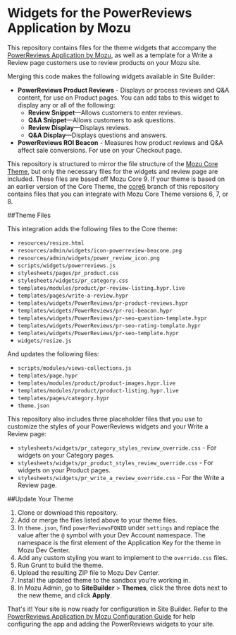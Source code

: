 # Widgets for the PowerReviews Application by Mozu

This repository contains files for the theme widgets that accompany the [PowerReviews Application by Mozu](https://www.mozu.com/marketplace/powerreviews-integration), as well as a template for a Write a Review page customers use to review products on your Mozu site.

Merging this code makes the following widgets available in Site Builder:
* **PowerReviews Product Reviews** - Displays or process reviews and Q&A content, for use on Product pages. You can add tabs to this widget to display any or all of the following:
  * **Review Snippet**—Allows customers to enter reviews.
  * **Q&A Snippet**—Allows customers to ask questions.
  * **Review Display**—Displays reviews.
  * **Q&A Display**—Displays questions and answers.
* **PowerReviews ROI Beacon** - Measures how product reviews and Q&A affect sale conversions. For use on your Checkout page.

This repository is structured to mirror the file structure of the [Mozu Core Theme](https://github.com/Mozu/core-theme), but only the necessary files for the widgets and review page are included. These files are based off Mozu Core 9. If your theme is based on an earlier version of the Core Theme, the [core6](https://github.com/Mozu/Integration-PowerReviewsWidgets/tree/core6) branch of this repository contains files that you can integrate with Mozu Core Theme versions 6, 7, or 8. 

##Theme Files

This integration adds the following files to the Core theme:
* `resources/resize.html`
* `resources/admin/widgets/icon-powerreview-beacone.png`
* `resources/admin/widgets/power_review_icon.png`
* `scripts/widgets/powerreviews.js`
* `stylesheets/pages/pr_product.css`
* `stylesheets/widgets/pr_category.css`
* `templates/modules/product/pr-review-listing.hypr.live`
* `templates/pages/write-a-review.hypr`
* `templates/widgets/PowerReviews/pr-product-reviews.hypr`
* `templates/widgets/PowerReviews/pr-roi-beacon.hypr`
* `templates/widgets/PowerReviews/pr-seo-question-template.hypr`
* `templates/widgets/PowerReviews/pr-seo-rating-template.hypr`
* `templates/widgets/PowerReviews/pr-seo-template.hypr`
* `widgets/resize.js`


And updates the following files:
* `scripts/modules/views-collections.js`
* `templates/page.hypr`
* `templates/modules/product/product-images.hypr.live`
* `templates/modules/product/product-listing.hypr.live`
* `templates/pages/category.hypr`
* `theme.json`


This repository also includes three placeholder files that you use to customize the styles of your PowerReviews widgets and your Write a Review page:
* `stylesheets/widgets/pr_category_styles_review_override.css` - For widgets on your Category pages.
* `stylesheets/widgets/pr_product_styles_review_override.css` - For widgets on your Product pages.
* `stylesheets/widgets/pr_write_a_review_override.css` - For the Write a Review page.


##Update Your Theme

1.	Clone or download this repository.
2.	Add or merge the files listed above to your theme files. 
3.  In `theme.json`, find `powerReviewsFQNID` under `settings` and replace the value after the `@` symbol with your Dev Account namespace. The namespace is the first element of the Application Key for the theme in Mozu Dev Center. 
4.  Add any custom styling you want to implement to the `override.css` files.
5.	Run Grunt to build the theme.
6.	Upload the resulting ZIP file to Mozu Dev Center.
7.	Install the updated theme to the sandbox you’re working in.
8.	In Mozu Admin, go to **SiteBuilder** > **Themes**, click the three dots next to the new theme, and click **Apply**.

That's it! Your site is now ready for configuration in Site Builder. Refer to the [PowerReviews Application by Mozu Configuration Guide](https://www.mozu.com/docs/guides/mozu-apps/powerreviews-app-by-mozu.htm) for help configuring the app and adding the PowerReviews widgets to your site.
